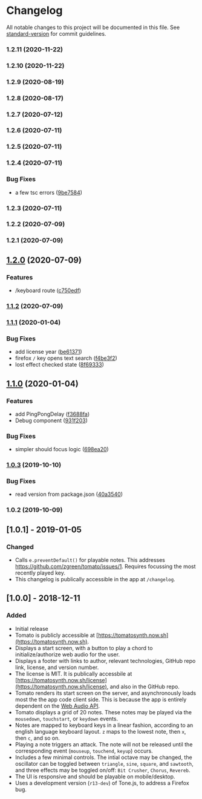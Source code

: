 # Changelog

All notable changes to this project will be documented in this file. See [standard-version](https://github.com/conventional-changelog/standard-version) for commit guidelines.

### 1.2.11 (2020-11-22)

### 1.2.10 (2020-11-22)

### 1.2.9 (2020-08-19)

### 1.2.8 (2020-08-17)

### 1.2.7 (2020-07-12)

### 1.2.6 (2020-07-11)

### 1.2.5 (2020-07-11)

### 1.2.4 (2020-07-11)


### Bug Fixes

* a few tsc errors ([9be7584](https://github.com/zgreen/tomato/commit/9be75849be3779ee19af8e429b534698902d11d0))

### 1.2.3 (2020-07-11)

### 1.2.2 (2020-07-09)

### 1.2.1 (2020-07-09)

## [1.2.0](https://github.com/zgreen/tomato/compare/v1.1.2...v1.2.0) (2020-07-09)


### Features

* /keyboard route ([c750edf](https://github.com/zgreen/tomato/commit/c750edfbf4fa89257c1c4c2bead8486390fa54d9))

### [1.1.2](https://github.com/zgreen/tomato/compare/v1.1.1...v1.1.2) (2020-07-09)

### [1.1.1](https://github.com/zgreen/tomato/compare/v1.1.0...v1.1.1) (2020-01-04)


### Bug Fixes

* add license year ([be61371](https://github.com/zgreen/tomato/commit/be613713e1d678cdf296d0a5ea13000717dbdc6d))
* firefox `/` key opens text search ([f4be3f2](https://github.com/zgreen/tomato/commit/f4be3f25c5a0715881d5f96aa8f3db3955631aa5))
* lost effect checked state ([8f69333](https://github.com/zgreen/tomato/commit/8f6933322bd3f3f1e88926bcdc6970e0d71ecb54))

## [1.1.0](https://github.com/zgreen/tomato/compare/v1.0.3...v1.1.0) (2020-01-04)


### Features

* add PingPongDelay ([f3688fa](https://github.com/zgreen/tomato/commit/f3688fa2580a56aacb18ee0d2d6b0e798685ae0b))
* Debug component ([931f203](https://github.com/zgreen/tomato/commit/931f2039cc3b3863aabbfc7d2a5f29f13f856bf0))


### Bug Fixes

* simpler should focus logic ([698ea20](https://github.com/zgreen/tomato/commit/698ea20a1acd254f7e09f2a870f2e6a4e29c08e9))

### [1.0.3](https://github.com/zgreen/tomato/compare/v1.0.2...v1.0.3) (2019-10-10)


### Bug Fixes

* read version from package.json ([40a3540](https://github.com/zgreen/tomato/commit/40a3540aeab7732cd67c359f54dda29aeb86adcd))

### 1.0.2 (2019-10-09)

## [1.0.1] - 2019-01-05

### Changed

- Calls `e.preventDefault()` for playable notes. This addresses https://github.com/zgreen/tomato/issues/1. Requires focussing the most recently played key.
- This changelog is publically accessible in the app at `/changelog`.

## [1.0.0] - 2018-12-11

### Added

- Initial release
- Tomato is publicly accessible at [https://tomatosynth.now.sh](https://tomatosynth.now.sh).
- Displays a start screen, with a button to play a chord to initialize/authorize web audio for the user.
- Displays a footer with links to author, relevant technologies, GitHub repo link, license, and version number.
- The license is MIT. It is publically accessbile at [https://tomatosynth.now.sh/license](https://tomatosynth.now.sh/license), and also in the GitHub repo.
- Tomato renders its start screen on the server, and asynchronously loads most the the app code client side. This is because the app is entirely dependent on the [Web Audio API](https://developer.mozilla.org/en-US/docs/Web/API/Web_Audio_API).
- Tomato displays a grid of 20 notes. These notes may be played via the `mousedown`, `touchstart`, or `keydown` events.
- Notes are mapped to keyboard keys in a linear fashion, according to an english language keyboard layout. `z` maps to the lowest note, then `x`, then `c`, and so on.
- Playing a note triggers an attack. The note will not be released until the corresponding event (`mouseup`, `touchend`, `keyup`) occurs.
- Includes a few minimal controls. The intial octave may be changed, the oscillator can be toggled between `triangle`, `sine`, `square`, and `sawtooth`, and three effects may be toggled on/off: `Bit Crusher`, `Chorus`, `Revereb`.
- The UI is responsive and should be playable on mobile/desktop.
- Uses a development version (`r13-dev`) of Tone.js, to address a Firefox bug.
